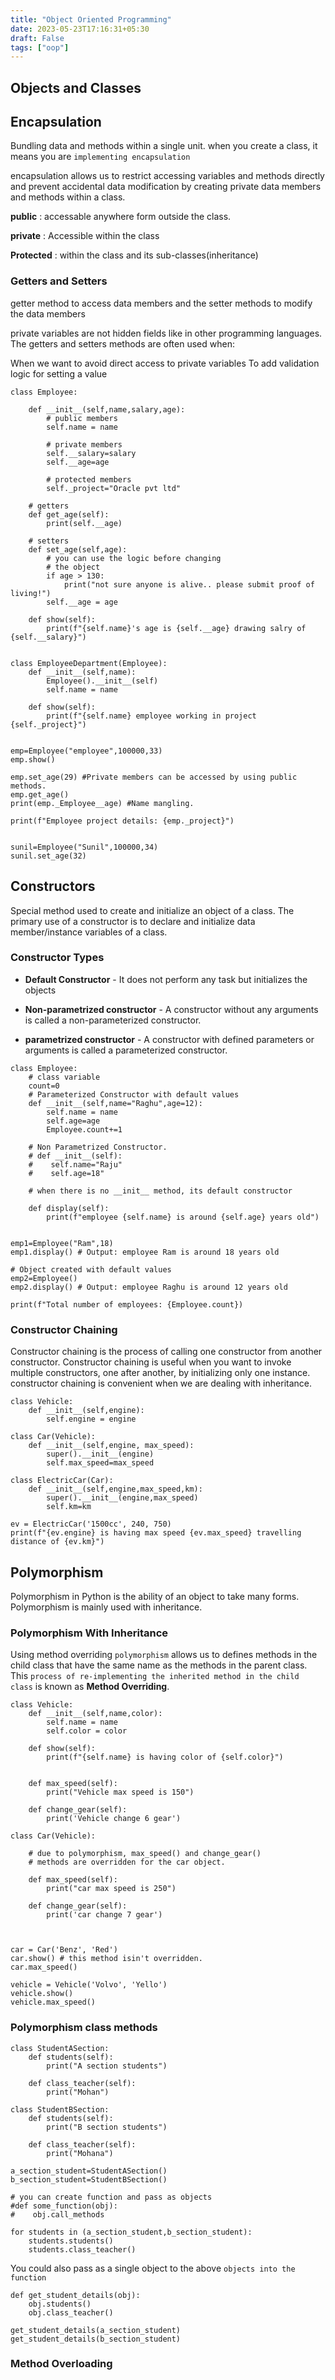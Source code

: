 ```yaml
---
title: "Object Oriented Programming"
date: 2023-05-23T17:16:31+05:30
draft: False
tags: ["oop"]
---
```

## Objects and Classes

## Encapsulation

Bundling data and methods within a single unit.
when you create a class, it means you are `implementing encapsulation`

encapsulation allows us to restrict accessing variables and methods directly and prevent accidental data modification by creating private data members and methods within a class. 

**public** : accessable anywhere form outside the class. 

**private** : Accessible within the class

**Protected** : within the class and its sub-classes(inheritance)


### Getters and Setters

getter method to access data members and the setter methods to modify the data members

private variables are not hidden fields like in other programming languages. The getters and setters methods are often used when:

When we want to avoid direct access to private variables
To add validation logic for setting a value

```
class Employee:

    def __init__(self,name,salary,age):
        # public members
        self.name = name

        # private members
        self.__salary=salary
        self.__age=age

        # protected members
        self._project="Oracle pvt ltd"

    # getters
    def get_age(self):
        print(self.__age)

    # setters
    def set_age(self,age):
        # you can use the logic before changing 
        # the object
        if age > 130:
            print("not sure anyone is alive.. please submit proof of living!")
        self.__age = age

    def show(self):
        print(f"{self.name}'s age is {self.__age} drawing salry of {self.__salary}")


class EmployeeDepartment(Employee):
    def __init__(self,name):
        Employee().__init__(self)
        self.name = name

    def show(self):
        print(f"{self.name} employee working in project {self._project}")


emp=Employee("employee",100000,33)
emp.show()

emp.set_age(29) #Private members can be accessed by using public methods.
emp.get_age()
print(emp._Employee__age) #Name mangling.

print(f"Employee project details: {emp._project}")


sunil=Employee("Sunil",100000,34)
sunil.set_age(32)
```

## Constructors

Special method used to create and initialize an object of a class. The primary use of a constructor is to declare and initialize data member/instance variables of a class.

### Constructor Types

- **Default Constructor** - It does not perform any task but initializes the objects
  
- **Non-parametrized constructor** - A constructor without any arguments is called a non-parameterized constructor. 

- **parametrized constructor** - A constructor with defined parameters or arguments is called a parameterized constructor.

```
class Employee:
    # class variable 
    count=0
    # Parameterized Constructor with default values
    def __init__(self,name="Raghu",age=12):
        self.name = name
        self.age=age
        Employee.count+=1

    # Non Parametrized Constructor.
    # def __init__(self):
    #    self.name="Raju"
    #    self.age=18"

    # when there is no __init__ method, its default constructor

    def display(self):
        print(f"employee {self.name} is around {self.age} years old")


emp1=Employee("Ram",18)
emp1.display() # Output: employee Ram is around 18 years old

# Object created with default values
emp2=Employee()
emp2.display() # Output: employee Raghu is around 12 years old

print(f"Total number of employees: {Employee.count})
```

### Constructor Chaining 

Constructor chaining is the process of calling one constructor from another constructor. Constructor chaining is useful when you want to invoke multiple constructors, one after another, by initializing only one instance. constructor chaining is convenient when we are dealing with inheritance.

```
class Vehicle:
    def __init__(self,engine):
        self.engine = engine 

class Car(Vehicle): 
    def __init__(self,engine, max_speed):
        super().__init__(engine)
        self.max_speed=max_speed

class ElectricCar(Car):
    def __init__(self,engine,max_speed,km):
        super().__init__(engine,max_speed)
        self.km=km

ev = ElectricCar('1500cc', 240, 750)
print(f"{ev.engine} is having max speed {ev.max_speed} travelling distance of {ev.km}")
```

## Polymorphism

Polymorphism in Python is the ability of an object to take many forms. Polymorphism is mainly used with inheritance. 

### Polymorphism With Inheritance

Using method overriding `polymorphism` allows us to defines methods in the child class that have the same name as the methods in the parent class. This `process of re-implementing the inherited method in the child class` is known as **Method Overriding**.


```
class Vehicle:
    def __init__(self,name,color):
        self.name = name
        self.color = color

    def show(self):
        print(f"{self.name} is having color of {self.color}")


    def max_speed(self):
        print("Vehicle max speed is 150")

    def change_gear(self):
        print('Vehicle change 6 gear')

class Car(Vehicle):

    # due to polymorphism, max_speed() and change_gear() 
    # methods are overridden for the car object.

    def max_speed(self):
        print("car max speed is 250")

    def change_gear(self):
        print('car change 7 gear')



car = Car('Benz', 'Red')
car.show() # this method isin't overridden.
car.max_speed()

vehicle = Vehicle('Volvo', 'Yello')
vehicle.show()
vehicle.max_speed()
```

### Polymorphism class methods

```
class StudentASection:
    def students(self):
        print("A section students")

    def class_teacher(self):
        print("Mohan")

class StudentBSection:
    def students(self):
        print("B section students")

    def class_teacher(self):
        print("Mohana")

a_section_student=StudentASection()
b_section_student=StudentBSection()

# you can create function and pass as objects
#def some_function(obj):
#    obj.call_methods

for students in (a_section_student,b_section_student):
    students.students()
    students.class_teacher()
```

You could also pass as a single object to the above `objects into the function`


```
def get_student_details(obj):
    obj.students()
    obj.class_teacher()

get_student_details(a_section_student)
get_student_details(b_section_student)
```

### Method Overloading


